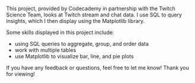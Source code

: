 This project, provided by Codecademy in partnership with the Twitch Science Team, looks at Twitch stream and chat data. I use SQL to query insights, which I then display using the Matplotlib library.

Some skills displayed in this project include:
 - using SQL queries to aggregate, group, and order data
 - work with multiple tables
 - use Matplotlib to visualize bar, line, and pie plots

If you have any feedback or questions, feel free to let me know! Thank you for viewing!
